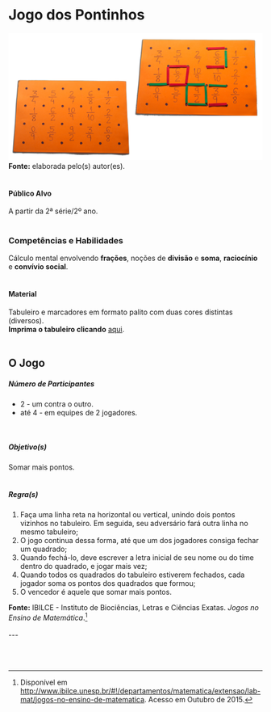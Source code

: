 # Jogo dos Pontinhos  

![Jogo dos Pontinhos](/imagens/jogos/jogo-dos-pontinhos.png "Jogo dos Pontinhos")  
**Fonte:** elaborada pelo(s) autor(es).  
<br>  

#### <i class="fa fa-user"></i> Público Alvo
A partir da 2ª série/2º ano.  
<br>

### <i class="fa fa-child"></i> Competências e Habilidades  
Cálculo mental envolvendo **frações**, noções de **divisão** e **soma**, **raciocínio** e **convívio social**.  
<br>  

#### <i class="fa fa-scissors"></i> Material  
Tabuleiro e marcadores em formato palito com duas cores distintas (diversos).  
**Imprima o tabuleiro clicando** [aqui](http://www.ibilce.unesp.br/Home/Departamentos/Matematica/labmat/jogo_dos_pontinhos.pdf).  
<br>  

## <div class="row text-center">O Jogo</div>  
##### <i class="fa fa-users"></i> Número de Participantes  
- 2 - um contra o outro.  
- até 4 - em equipes de 2 jogadores.  
<br>  

##### <i class="fa fa-trophy"></i> Objetivo(s)  
Somar mais pontos.  
<br>  

##### <i class="fa fa-thumb-tack"></i> Regra(s)  
1.	Faça uma linha reta na horizontal ou vertical, unindo dois pontos vizinhos no tabuleiro. Em seguida, seu adversário fará outra linha no mesmo tabuleiro;  
2.	O jogo continua dessa forma, até que um dos jogadores consiga fechar um quadrado; 
3.	Quando fechá-lo, deve escrever a letra inicial de seu nome ou do time dentro do quadrado, e jogar mais vez;  
4.	Quando todos os quadrados do tabuleiro estiverem fechados, cada jogador soma os pontos dos quadrados que formou;  
5.	O vencedor é aquele que somar mais pontos.<br>  

**Fonte:** IBILCE - Instituto de Biociências, Letras e Ciências Exatas. *Jogos no Ensino de Matemática*.[^1]  
<br>---  
[^1]: Disponível em http://www.ibilce.unesp.br/#!/departamentos/matematica/extensao/lab-mat/jogos-no-ensino-de-matematica. Acesso em Outubro de 2015.
<br>  
<br>  
